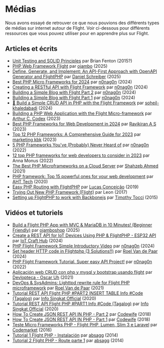# Médias

Nous avons essayé de retrouver ce que nous pouvions des différents types de médias sur internet autour de Flight. Voir ci-dessous pour différents ressources que vous pouvez utiliser pour en apprendre plus sur Flight.

## Articles et écrits

- [Unit Testing and SOLID Principles](/learn/unit-testing-and-solid-principles) par Brian Fenton (2015?)
- [PHP Web Framework Flight](https://www.ojambo.com/php-web-framework-flight) par [ojambo](https://www.ojambo.com/) (2025)
- [Define, Generate, and Implement: An API-First Approach with OpenAPI Generator and FlightPHP](https://dev.to/danielsc/define-generate-and-implement-an-api-first-approach-with-openapi-generator-and-flightphp-1fb3) par [Daniel Schreiber](https://github.com/daniel-sc) (2025)
- [Best PHP Micro Frameworks for 2024](https://dev.to/n0nag0n/best-php-micro-frameworks-for-2024-19h6) par [n0nag0n](https://github.com/n0nag0n) (2024)
- [Creating a RESTful API with Flight Framework](https://dev.to/n0nag0n/creating-a-restful-api-with-flight-framework-56lj) par [n0nag0n](https://github.com/n0nag0n) (2024)
- [Building a Simple Blog with Flight Part 2](https://dev.to/n0nag0n/building-a-simple-blog-with-flight-part-2-5acb) par [n0nag0n](https://github.com/n0nag0n) (2024)
- [Building a Simple Blog with Flight Part 1](https://dev.to/n0nag0n/building-a-simple-blog-with-flight-part-1-4ap8) par [n0nag0n](https://github.com/n0nag0n) (2024)
- [🚀 Build a Simple CRUD API in PHP with the Flight Framework](https://dev.to/soheilkhaledabadi/build-a-simple-crud-api-in-php-with-the-flight-framework-5fnk) par [soheil-khaledabadi](https://dev.to/soheilkhaledabadi) (2024)
- [Building a PHP Web Application with the Flight Micro-framework](https://reintech.io/blog/building-php-web-application-flight-micro-framework) par [Arthur C. Codex](https://reintech.io/blog/author/arthur-c-codex) (2023)
- [Best PHP Frameworks for Web Development in 2024](https://www.simplilearn.com/tutorials/php-tutorial/php-framework) par [Ravikiran A S](https://www.simplilearn.com/tutorials/php-tutorial/php-framework) (2023)
- [Top 12 PHP Frameworks: A Comprehensive Guide for 2023](https://marketingkbk1.medium.com/top-12-php-frameworks-a-comprehensive-guide-for-2023-73746e49a1dd) par [marketing kbk](https://marketingkbk1.medium.com/) (2023)
- [5 PHP Frameworks You've (Probably) Never Heard of](https://dev.to/n0nag0n/5-php-frameworks-youve-probably-never-heard-of-3jc1) par [n0nag0n](https://github.com/n0nag0n) (2022)
- [12 top PHP frameworks for web developers to consider in 2023](https://raygun.com/blog/top-php-frameworks/) par Anna Monus (2022)
- [The Best PHP Microframeworks on a Cloud Server](https://www.cloudways.com/blog/php-micro-framework/) par [Shahzeb Ahmed](https://www.cloudways.com/blog/author/shahzebahmed/) (2021)
- [PHP framework: Top 15 powerful ones for your web development](https://blog.arrowhitech.com/php-framework-top-15-powerful-ones-for-your-web-development-2020/) par [AHT Tech](https://blog.arrowhitech.com/author/aht-tech/) (2020)
- [Easy PHP Routing with FlightPHP](https://lucasrconceicao.medium.com/easy-php-routing-with-flightphp-344a86a1a449) par [Lucas Conceição](https://lucasrconceicao.medium.com/) (2019)
- [Trying Out New PHP Framework (Flight)](https://scaledimages.com/post/2017-09-20-trying-out-new-php-framework-flight/) par Leon (2017)
- [Setting up FlightPHP to work with Backbonejs](https://timothytocci.com/category/flightphp/) par [Timothy Tocci](https://timothytocci.com/author/timothytocci/) (2015)

## Vidéos et tutoriels

- [Build a Flight PHP App with MVC & MariaDB in 10 Minutes! (Beginner Friendly)](https://www.youtube.com/watch?v=IsfueIUlfxI) par [ojamboshop](https://www.youtube.com/@ojamboshop) (2025)
- [Create a REST API for IoT Devices Using PHP & FlightPHP - ESP32 API](https://www.youtube.com/watch?v=VpsuaIH0EiU) par [IoT Craft Hub](https://www.youtube.com/@IoTCraftHub) (2024)
- [PHP Flight Framework Simple Introductory Video](https://www.youtube.com/watch?v=VCztp1QLC2c) par [n0nag0n](https://www.youtube.com/@n0nag0n) (2024)
- [Set header HTTP code in Flightphp (3 Solutions!!)](https://www.youtube.com/watch?v=g1i0iy3LqKo) par [Roel Van de Paar](https://www.youtube.com/@RoelVandePaar) (2024)
- [PHP Flight Framework Tutorial. Super easy API Project!](https://www.youtube.com/watch?v=46WVlj1bXH0) par [n0nag0n](https://www.youtube.com/@n0nag0n) (2022)
- [Aplicación web CRUD con php y mysql y bootstrap usando flight](https://www.youtube.com/watch?v=WC7gxan2kHU) par [Devlopteca - Oscar Uh](https://www.youtube.com/@Develoteca) (2021)
- [DevOps & SysAdmins: Lighttpd rewrite rule for Flight PHP microframework](https://www.youtube.com/watch?v=2_CVDbWKpJs) par [Roel Van de Paar](https://www.youtube.com/@RoelVandePaar) (2021)
- [Tutorial REST API Flight PHP #PART2 INSERT TABLE Info #Code (Tagalog)](https://www.youtube.com/watch?v=PpfCZc_j17w) par [Info Singkat Official](https://www.youtube.com/@InfoSingkat) (2020)
- [Tutorial REST API Flight PHP #PART1 Info #Code (Tagalog)](https://www.youtube.com/watch?v=-f1a1wIAbJo) par [Info Singkat Official](https://www.youtube.com/@InfoSingkat) (2020)
- [How To Create JSON REST API IN PHP - Part 2](https://www.youtube.com/watch?v=QmNWvdJ0-Fw) par [Codewife](https://www.youtube.com/@Codewife) (2018)
- [How To Create JSON REST API IN PHP - Part 1](https://www.youtube.com/watch?v=eyzd3orrUMs) par [Codewife](https://www.youtube.com/@Codewife) (2018)
- [Teste Micro Frameworks PHP - Flight PHP, Lumen, Slim 3 e Laravel](https://www.youtube.com/watch?v=QRL1W4ofsqE) par [Codemarket](https://www.youtube.com/@Codemarket) (2016)
- [Tutorial 1 Flight PHP - Instalación](https://www.youtube.com/watch?v=0sfsQfingB8) par [absagg](https://www.youtube.com/@absagg) (2014)
- [Tutorial 2 Flight PHP - Route parte 1](https://www.youtube.com/watch?v=Rgmxy9w1MZI) par [absagg](https://www.youtube.com/@absagg) (2014)